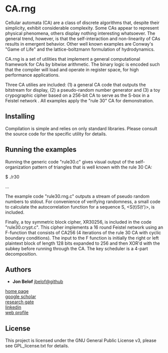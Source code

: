 # CA.rng

Cellular automata (CA) are a class of discrete algorithms that, despite their simplicity, exhibit considerable complexity.  Some CAs appear to represent physical phenomena, others display nothing interesting whatsoever.  The general trend, however, is that the self-interaction and non-linearity of CAs results in emergent behavior.  Other well known examples are Conway's "Game of Life" and the lattice-boltzmann formulation of hydrodynamics.

CA.rng is a set of utilities that implement a general computational framework for CAs by bitwise arithmetic.  The binary logic is encoded such that the compiler will load and operate in register space, for high performance applications.

Three CA utilies are included: (1) a general CA code that outputs the bitstream for display, (2) a pseudo-random number generator and (3) a toy crypographic cipher based on a 256-bit CA to serve as the S-box in a Feistel network .  All examples apply the "rule 30" CA for demonstration.


## Installing

Compilation is simple and relies on only standard libraries.  Please consult the source code for the specific utility for details.


## Running the examples

Running the generic code "rule30.c" gives visual output of the self-organization pattern of triangles that is well known with the rule 30 CA:

$ ./r30

...


The example code "rule30.rng.c" outputs a stream of pseudo random numbers to stdout.  For convenience of verifying randomness, a small code to calculate the autocorrelation function for a sequence S, <S(t)S(t')>, is included.

Finally, a toy symmetric block cipher, XR30256, is included in the code "rule30.crypt.c".  This cipher implements a 16 round Feistel network using an F-function that consists of CA256 (4 iterations of the rule 30 CA with cyclic boundary conditions).  The input to the F function is initially the right or left plaintext block of length 128 bits expanded to 256 and then XOR'd with the subkey before running through the CA.  The key scheduler is a 4-part decomposition.


## Authors

* **Jon Belof** [jbelof@github](https://github.com/jbelof)  

[home page](http://people.llnl.gov/belof1)  
[google scholar](https://scholar.google.com/citations?user=gNrlNbwAAAAJ&hl=en)  
[research gate](https://www.researchgate.net/profile/Jon_Belof)  
[linkedin](http://www.linkedin.com/in/jbelof)  
[web profile](https://llnl.academia.edu/jonathanbelof)  


## License

This project is licensed under the GNU General Public License v3, please see GPL_license.txt for details.


